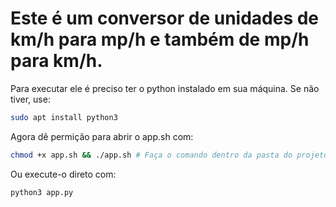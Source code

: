 # Este é um conversor de unidades de km/h para mp/h e também de mp/h para km/h.

Para executar ele é preciso ter o python instalado em sua máquina. Se não tiver, use:

```bash
sudo apt install python3
```

Agora dê permição para abrir o app.sh com:
```bash
chmod +x app.sh && ./app.sh # Faça o comando dentro da pasta do projeto.
```
Ou execute-o direto com:
```bash
python3 app.py
```